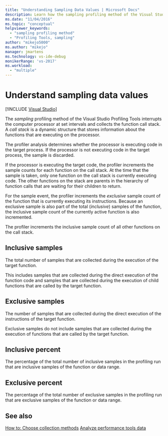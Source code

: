 ```yaml
---
title: "Understanding Sampling Data Values | Microsoft Docs"
description: Learn how the sampling profiling method of the Visual Studio Profiling Tools interrupts the computer processor at set intervals and collects the function call stack.
ms.date: "11/04/2016"
ms.topic: "conceptual"
helpviewer_keywords:
  - "sampling profiling method"
  - "Profiling Tools, sampling"
author: "mikejo5000"
ms.author: "mikejo"
manager: jmartens
ms.technology: vs-ide-debug
monikerRange: 'vs-2017'
ms.workload:
  - "multiple"
---
```

# Understand sampling data values

 [!INCLUDE [Visual Studio](~/includes/applies-to-version/vs-windows-only.md)]

The *sampling* profiling method of the Visual Studio Profiling Tools interrupts the computer processor at set intervals and collects the function call stack. A *call stack* is a dynamic structure that stores information about the functions that are executing on the processor.

The profiler analysis determines whether the processor is executing code in the target process. If the processor is not executing code in the target process, the sample is discarded.

If the processor is executing the target code, the profiler increments the sample counts for each function on the call stack. At the time that the sample is taken, only one function on the call stack is currently executing code. The other functions on the stack are parents in the hierarchy of function calls that are waiting for their children to return.

For the sample event, the profiler increments the *exclusive* sample count of the function that is currently executing its instructions. Because an exclusive sample is also part of the total (*inclusive*) samples of the function, the inclusive sample count of the currently active function is also incremented.

 The profiler increments the inclusive sample count of all other functions on the call stack.

## Inclusive samples

The total number of samples that are collected during the execution of the target function.

This includes samples that are collected during the direct execution of the function code and samples that are collected during the execution of child functions that are called by the target function.

## Exclusive samples

The number of samples that are collected during the direct execution of the instructions of the target function.

Exclusive samples do not include samples that are collected during the execution of functions that are called by the target function.

## Inclusive percent

The percentage of the total number of inclusive samples in the profiling run that are inclusive samples of the function or data range.

## Exclusive percent

The percentage of the total number of exclusive samples in the profiling run that are exclusive samples of the function or data range.

## See also

[How to: Choose collection methods](../profiling/how-to-choose-collection-methods.md)
[Analyze performance tools data](../profiling/analyzing-performance-tools-data.md)
